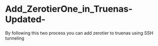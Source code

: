 # Add_ZerotierOne_in_Truenas-Updated-
By following this two process you can add zerotier to truenas using SSH tunneling
